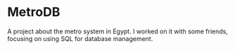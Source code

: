 # MetroDB
A project about the metro system in Egypt. I worked on it with some friends, focusing on using SQL for database management.

